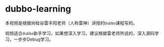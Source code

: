 # dubbo-learning

本视频是根据尚硅谷雷丰阳老师（人称雷神）讲授的`Dubbo`课程写的。

视频适合`dubbo`新手学习，如果想深入学习，建议根据雷老师所说的，深入源码学习，一步步Debug学习。
